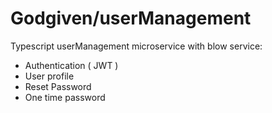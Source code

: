 # Godgiven/userManagement

Typescript userManagement microservice with blow service:

- Authentication ( JWT )
- User profile
- Reset Password
- One time password
